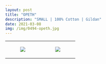 ```yaml
---
layout: post
title: "OPETH"
description: "SMALL | 100% Cotton | Gildan"
date: 2021-03-08
img: /img/0494-opeth.jpg
---
```




<table style="width:100%;"><tr><td style="vertical-align:top;">
      <figure class="tmblr-full" data-orig-height="2048" data-orig-width="1365" data-orig-src="https://concertshirts.netlify.app/shirts/0494/0494-01.jpg"><img src="https://64.media.tumblr.com/a5c573acc6628e79a2d943cad4f1c71b/f4b7c786e0aae02d-78/s540x810/812de1b789f3aeebbaaecb15ed01c3da9a77a6ca.jpg" data-orig-height="2048" data-orig-width="1365" data-orig-src="https://concertshirts.netlify.app/shirts/0494/0494-01.jpg"/></figure></td>
    <td style="vertical-align:top;">
      <figure class="tmblr-full" data-orig-height="2048" data-orig-width="1365" data-orig-src="https://concertshirts.netlify.app/shirts/0494/0494-02.jpg"><img src="https://64.media.tumblr.com/1f51389deeecc09d43cf295dab234ad8/f4b7c786e0aae02d-e8/s540x810/4285589ba79bf67b07e5e2f0d799c02907b729de.jpg" data-orig-height="2048" data-orig-width="1365" data-orig-src="https://concertshirts.netlify.app/shirts/0494/0494-02.jpg"/></figure></td>
  </tr></table>
